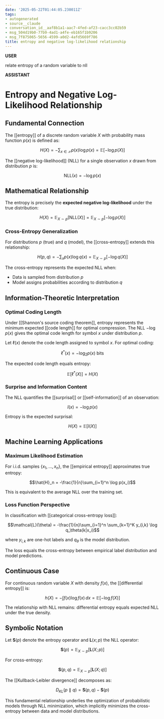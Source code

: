 ```yaml
---
date: '2025-05-22T01:44:05.230011Z'
tags:
- autogenerated
- source__claude
- conversation_id__aaf8b1a1-aac7-4fed-af23-cacc3cc02b59
- msg_504d19b0-77b9-4ad1-a4fe-eb165f1b9206
- msg_7f875065-5656-4599-a0d2-4afd5669f786
title: entropy and negative log-likelihood relationship
---
```



**USER**

relate entropy of a random variable to nll


**ASSISTANT**

# Entropy and Negative Log-Likelihood Relationship

## Fundamental Connection

The [[entropy]] of a discrete random variable $X$ with probability mass function $p(x)$ is defined as:

$$H(X) = -\sum_{x \in \mathcal{X}} p(x) \log p(x) = \mathbb{E}[-\log p(X)]$$

The [[negative log-likelihood]] (NLL) for a single observation $x$ drawn from distribution $p$ is:

$$\text{NLL}(x) = -\log p(x)$$

## Mathematical Relationship

The entropy is precisely the **expected negative log-likelihood** under the true distribution:

$$H(X) = \mathbb{E}_{X \sim p}[\text{NLL}(X)] = \mathbb{E}_{X \sim p}[-\log p(X)]$$

### Cross-Entropy Generalization

For distributions $p$ (true) and $q$ (model), the [[cross-entropy]] extends this relationship:

$$H(p,q) = -\sum_{x} p(x) \log q(x) = \mathbb{E}_{X \sim p}[-\log q(X)]$$

The cross-entropy represents the expected NLL when:
- Data is sampled from distribution $p$
- Model assigns probabilities according to distribution $q$

## Information-Theoretic Interpretation

### Optimal Coding Length

Under [[Shannon's source coding theorem]], entropy represents the minimum expected [[code length]] for optimal compression. The NLL $-\log p(x)$ gives the optimal code length for symbol $x$ under distribution $p$.

Let $\ell(x)$ denote the code length assigned to symbol $x$. For optimal coding:

$$\ell^*(x) = -\log_2 p(x) \text{ bits}$$

The expected code length equals entropy:

$$\mathbb{E}[\ell^*(X)] = H(X)$$

### Surprise and Information Content

The NLL quantifies the [[surprisal]] or [[self-information]] of an observation:

$$I(x) = -\log p(x)$$

Entropy is the expected surprisal:

$$H(X) = \mathbb{E}[I(X)]$$

## Machine Learning Applications

### Maximum Likelihood Estimation

For i.i.d. samples $\{x_1, \ldots, x_n\}$, the [[empirical entropy]] approximates true entropy:

$$\hat{H}_n = -\frac{1}{n}\sum_{i=1}^n \log p(x_i)$$

This is equivalent to the average NLL over the training set.

### Loss Function Perspective

In classification with [[categorical cross-entropy loss]]:

$$\mathcal{L}(\theta) = -\frac{1}{n}\sum_{i=1}^n \sum_{k=1}^K y_{i,k} \log q_\theta(k|x_i)$$

where $y_{i,k}$ are one-hot labels and $q_\theta$ is the model distribution.

The loss equals the cross-entropy between empirical label distribution and model predictions.

## Continuous Case

For continuous random variable $X$ with density $f(x)$, the [[differential entropy]] is:

$$h(X) = -\int f(x) \log f(x) \, dx = \mathbb{E}[-\log f(X)]$$

The relationship with NLL remains: differential entropy equals expected NLL under the true density.

## Symbolic Notation

Let $\mathbf{S}(p)$ denote the entropy operator and $\mathbf{L}(x;p)$ the NLL operator:

$$\mathbf{S}(p) = \mathbb{E}_{X \sim p}[\mathbf{L}(X;p)]$$

For cross-entropy:

$$\mathbf{S}(p,q) = \mathbb{E}_{X \sim p}[\mathbf{L}(X;q)]$$

The [[Kullback-Leibler divergence]] decomposes as:

$$D_{KL}(p \parallel q) = \mathbf{S}(p,q) - \mathbf{S}(p)$$

This fundamental relationship underlies the optimization of probabilistic models through NLL minimization, which implicitly minimizes the cross-entropy between data and model distributions.
